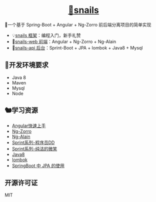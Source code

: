 <h1 align="center"><a href="https://gitee.com/kuzan/snails">🐌snails</a></h1>
🐌一个基于 Spring-Boot + Angular + Ng-Zorro 前后端分离项目的简单实现


- 💡[snails 框架](https://gitee.com/kuzan/snails)：编程入门，新手礼赞
- 🦚[snails-web 前端](https://gitee.com/kuzan/snails-web)：Angular + Ng-Zorro + Ng-Alain
- 🦜[snails-api 后台](https://gitee.com/kuzan/snails-api)：Sprint-Boot + JPA + lombok + Java8 + Mysql


## 🐫开发环境要求
- Java 8
- Maven
- Mysql
- Node


## 🐿学习资源
- [Angular快速上手](https://angular.cn/guide/quickstart)
- [Ng-Zorro](https://ng.ant.design/docs/introduce/zh)
- [Ng-Alain](https://ng-alain.com/)
- [Sprint系列-程序员DD](http://blog.didispace.com/)
- [Sprint系列-纯洁的微笑](http://www.ityouknow.com/spring-boot.html)
- [Java8](https://zhuanlan.zhihu.com/java8)
- [lombok](https://www.jianshu.com/p/365ea41b3573)
- [SpringBoot 中 JPA 的使用](https://www.jianshu.com/p/c14640b63653)


## 开源许可证
MIT